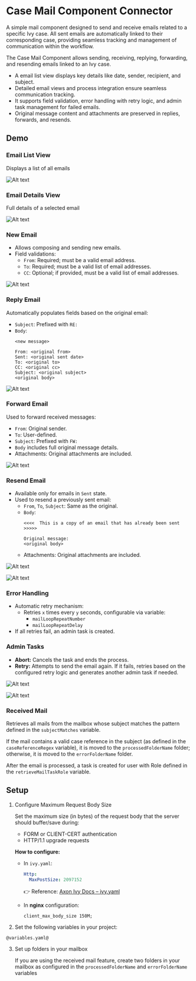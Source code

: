 # Case Mail Component Connector

A simple mail component designed to send and receive emails related to a specific Ivy case. All sent emails are automatically linked to their corresponding case, providing seamless tracking and management of communication within the workflow.

The Case Mail Component allows sending, receiving, replying, forwarding, and resending emails linked to an Ivy case.
- A email list view displays key details like date, sender, recipient, and subject.
- Detailed email views and process integration ensure seamless communication tracking.
- It supports field validation, error handling with retry logic, and admin task management for failed emails.
- Original message content and attachments are preserved in replies, forwards, and resends.

## Demo
### Email List View
Displays a list of all emails

![Alt text](images/email-list.png)


### Email Details View
Full details of a selected email

![Alt text](images/email-details.png)


### New Email
- Allows composing and sending new emails.
- Field validations:
  - `From`: Required; must be a valid email address.
  - `To`: Required; must be a valid list of email addresses.
  - `CC`: Optional; if provided, must be a valid list of email addresses.
  
 ![Alt text](images/new-email.png)


### Reply Email
Automatically populates fields based on the original email:
  - `Subject`: Prefixed with `RE:`
  - `Body`:
    ```
    <new message>

    From: <original from>
    Sent: <original sent date>
    To: <original to>
    CC: <original cc>
    Subject: <original subject>
    <original body>
    ```
    
![Alt text](images/reply-email.png)


### Forward Email
Used to forward received messages:
  - `From`: Original sender.
  - `To`: User-defined.
  - `Subject`: Prefixed with `FW:`
  - `Body` includes full original message details.
  - Attachments: Original attachments are included.
  
![Alt text](images/forward.png)

### Resend Email
- Available only for emails in `Sent` state.
- Used to resend a previously sent email:
  - `From`, `To`, `Subject`: Same as the original.
  - `Body`:
    ```
    <<<<  This is a copy of an email that has already been sent  >>>>>

    Original message:
    <original body>
    ```
  - Attachments: Original attachments are included.
  
![Alt text](images/resend-confirmation.png)

![Alt text](images/resend-email.png)


### Error Handling
- Automatic retry mechanism:
  - Retries `x` times every `y` seconds, configurable via variable:
    - `mailLoopRepeatNumber`
    - `mailLoopRepeatDelay`
- If all retries fail, an admin task is created.

### Admin Tasks
- **Abort:** Cancels the task and ends the process.
- **Retry:** Attempts to send the email again.
If it fails, retries based on the configured retry logic and generates another admin task if needed.

![Alt text](images/admin-task.png)

![Alt text](images/admin-task-detail.png)

### Received Mail
Retrieves all mails from the mailbox whose subject matches the pattern defined in the `subjectMatches` variable.

If the mail contains a valid case reference in the subject (as defined in the `caseReferenceRegex` variable), it is moved to the `processedFolderName` folder; otherwise, it is moved to the `errorFolderName` folder.

After the email is processed, a task is created for user with Role defined in the `retrieveMailTaskRole` variable.

## Setup
1. Configure Maximum Request Body Size

   Set the maximum size (in bytes) of the request body that the server should buffer/save during:
   - FORM or CLIENT-CERT authentication
   - HTTP/1.1 upgrade requests

   **How to configure:**
   - In `ivy.yaml`:  
     ```yaml
     Http:
       MaxPostSize: 2097152
     ```  
     👉 Reference: [Axon Ivy Docs – ivy.yaml](https://developer.axonivy.com/doc/12.0/engine-guide/configuration/files/ivy-yaml.html)

   - In **nginx** configuration:  
     ```nginx
     client_max_body_size 150M;
     ```

2. Set the following variables in your project:
```
@variables.yaml@
```

3. Set up folders in your mailbox

	If you are using the received mail feature, create two folders in your mailbox as configured in the `processedFolderName` and `errorFolderName` variables